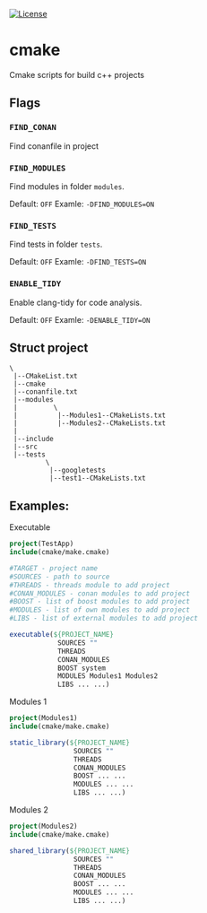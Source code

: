 [![License][license-image]][license-url]
# cmake
Cmake scripts for build c++ projects

## Flags

### `FIND_CONAN`
Find conanfile in project

### `FIND_MODULES`
Find modules in folder `modules`.

Default: `OFF`
Examle: `-DFIND_MODULES=ON`

### `FIND_TESTS`
Find tests in folder `tests`.

Default: `OFF`
Examle: `-DFIND_TESTS=ON`

### `ENABLE_TIDY`
Enable clang-tidy for code analysis.

Default: `OFF`
Examle: `-DENABLE_TIDY=ON`

## Struct project
```
\
 |--CMakeList.txt
 |--cmake
 |--conanfile.txt
 |--modules
 |         \ 
 |          |--Modules1--CMakeLists.txt
 |          |--Modules2--CMakeLists.txt
 |
 |--include
 |--src
 |--tests
         \
          |--googletests
          |--test1--CMakeLists.txt
```

## Examples:
Executable
```cmake
project(TestApp)
include(cmake/make.cmake)

#TARGET - project name
#SOURCES - path to source
#THREADS - threads module to add project
#CONAN_MODULES - conan modules to add project
#BOOST - list of boost modules to add project
#MODULES - list of own modules to add project
#LIBS - list of external modules to add project

executable(${PROJECT_NAME}
            SOURCES ""
            THREADS
            CONAN_MODULES
            BOOST system
            MODULES Modules1 Modules2
            LIBS ... ...)
```

Modules 1
```cmake
project(Modules1)
include(cmake/make.cmake)

static_library(${PROJECT_NAME}
                SOURCES ""
                THREADS
                CONAN_MODULES
                BOOST ... ...
                MODULES ... ...
                LIBS ... ...)
```

Modules 2
```cmake
project(Modules2)
include(cmake/make.cmake)

shared_library(${PROJECT_NAME} 
                SOURCES ""
                THREADS
                CONAN_MODULES
                BOOST ... ...
                MODULES ... ...
                LIBS ... ...)
```

[license-image]: https://img.shields.io/badge/License-Apache%202.0-blue.svg
[license-url]: LICENSE
